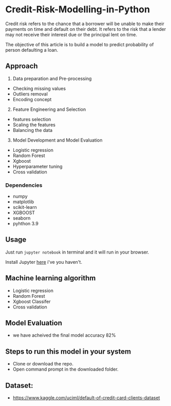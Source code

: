 # Credit-Risk-Modelling-in-Python
Credit risk refers to the chance that a borrower will be unable to make their payments on time and default on their debt. It refers to the risk that a lender may not receive their interest due or the principal lent on time.

The objective of this article is to build a model to predict probability of person defaulting a loan.

## Approach
 1. Data preparation and Pre-processing
   - Checking missing values
   - Outliers removal
   - Encoding concept
 2. Feature Engineering and Selection
   - features selection
   - Scaling the features
   - Balancing the data
 3. Model Development and Model Evaluation
  - Logistic regression
  - Random Forest
  - Xgboost
  - Hyperparameter tuning
  - Cross validation

### Dependencies
 
* numpy
* matplotlib
* scikit-learn
* XGBOOST
* seaborn
* pyhthon 3.9

## Usage

Just run `jupyter notebook` in terminal and it will run in your browser.

Install Jupyter [here](http://jupyter.readthedocs.io/en/latest/install.html) i've you haven't.

## Machine learning algorithm
- Logistic regression
- Random Forest
- Xgboost Classifer
- Cross validation

## Model Evaluation
- we have acheived the final model accuracy 82%

## Steps to run this model in your system 
- Clone or download the repo.
- Open command prompt in the downloaded folder.

## Dataset:
- https://www.kaggle.com/uciml/default-of-credit-card-clients-dataset

